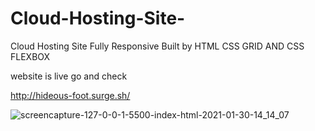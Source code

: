 # Cloud-Hosting-Site-

Cloud Hosting Site Fully Responsive Built by HTML CSS GRID AND CSS FLEXBOX

website is live go and check

http://hideous-foot.surge.sh/

![screencapture-127-0-0-1-5500-index-html-2021-01-30-14_14_07](https://user-images.githubusercontent.com/62025759/106358437-047edb00-632e-11eb-9ffb-a920c67fcfd0.png)
